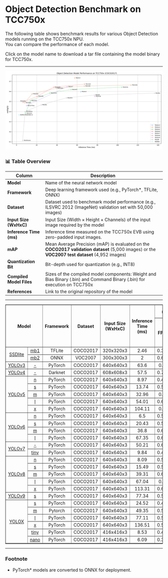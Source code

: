 # Object Detection Benchmark on TCC750x

The following table shows benchmark results for various Object Detection models running on the TCC750x NPU.  
You can compare the performance of each model.  

Click on the model name to download a tar file containing the model binary for TCC750x.

---

![OD Model Performance](../_docs/image/od_performance.png)

### 📊 Table Overview

| Column                    | Description                                                                 |
|--------------------------|-----------------------------------------------------------------------------|
| **Model**                | Name of the neural network model     |
| **Framework**            | Deep learning framework used (e.g., PyTorch\*, TFLite, ONNX)                 |
| **Dataset**              | Dataset used to benchmark model performance (e.g., ILSVRC 2012 (ImageNet) validation set with 50,000 images)                               |
| **Input Size (WxHxC)**   | Input Size (Width × Height × Channels) of the input image required by the model                            |
| **Inference Time (ms)**  | Inference time measured on the TCC750x EVB using zero-padded input images.                               |
| **mAP**             | Mean Average Precision (mAP) is evaluated on the **COCO2017 validation dataset** (5,000 images) or the **VOC2007 test dataset** (4,952 images)                    |
| **Quantization Bit**     | Bit-depth used for quantization (e.g., INT8)                                |
| **Compiled Model Files**   | Sizes of the compiled model components: Weight and Bias Binary (.bin) and Command Binary (.bin) for execution on TCC750x    |
| **References**           | Link to the original repository of the model                         |


---
<table border="1" cellspacing="0" cellpadding="5">
    <thead>
        <tr>
            <th align="center" rowspan="2" colspan="2">Model</th>
            <th rowspan="2">Framework</th>
            <th rowspan="2">Dataset</th>
            <th rowspan="2">Input Size (WxHxC)</th>
            <th rowspan="2">Inference Time (ms)</th>
            <th colspan="2">mAP@50</th>
            <th rowspan="2">Quantization Bit</th>
            <th colspan="2">Compiled Model Files</th>
            <th rowspan="2">References</th>
        </tr>
        <tr>
            <th>FP32</th>
            <th>INT8</th>
            <th>Weight and Bias Binary (MB)</th>
            <th>Command Binary (KB)</th>
        </tr>
    </thead>
    <tbody>
        <tr>
            <td align="center" rowspan="2" class="model"><a href="SSDlite/README.md">SSDlite</a></td> <!-- Model -->
            <td align="center" class="variant"><a href="SSDlite/ssdlite_mobilenet_v1/">mb1</a></td>
            <td align="center">TFLite</td> <!-- Framework -->
            <td align="center">COCO2017</td> <!-- Detections/DataSet -->
            <td align="center">320x320x3</td> <!-- Input Size (WxHxC) -->
            <td align="center">2.46</td>
            <td align="center">0.376</td>
            <td align="center">0.367</td>
            <td align="center">INT8 </td>
            <td align="center">7.25</td>
            <td align="center">41</td>
            <td align="center"><a href="https://tfhub.dev/iree/lite-model/ssd_mobilenet_v1_100_320/fp32/nms/1">GitHub<a></td> <!-- References: Link -->
        </tr>
        <tr>
            <td align="center" class="variant"><a href="SSDlite/ssdlite_mobilenet_v2/">mb2</a></td> <!-- Model -->
            <td align="center">ONNX</td> <!-- Framework -->
            <td align="center">VOC2007</td> <!-- Detections/DataSet -->
            <td align="center">300x300x3</td> <!-- Input Size (WxHxC) -->
            <td align="center">2</td>
            <td align="center">0.661</td>
            <td align="center">0.651</td>
            <td align="center">INT8 </td>
            <td align="center">4.04</td>
            <td align="center">54</td>
            <td align="center"><a href="https://github.com/openedges/pytorch-ssd">GitHub<a></td> <!-- References: Link -->
        </tr>
        <tr>
            <td align="center" rowspan="1" class="model"><a href="YOLO/yolov3/README.md">YOLOv3</a></td> <!-- Model -->
            <td align="center" class="variant"><a href="YOLO/yolov3/yolov3">-</a></td>
            <td align="center">PyTorch</td> <!-- Framework -->
            <td align="center">COCO2017</td> <!-- Detections/DataSet -->
            <td align="center">640x640x3</td> <!-- Input Size (WxHxC) -->
            <td align="center">63.6</td>
            <td align="center">0.63</td>
            <td align="center">0.598</td>
            <td align="center">INT8 </td>
            <td align="center">60.55</td>
            <td align="center">230</td>
            <td align="center"><a href="https://github.com/ultralytics/yolov3">GitHub<a></td> <!-- References: Link -->
        </tr>
        <tr>
            <td align="center" rowspan="1" class="model"><a href="YOLO/yolov4/README.md">YOLOv4</a></td> <!-- Model -->
            <td align="center" class="variant"><a href="YOLO/yolov4/yolov4">-</a></td>
            <td align="center">Darknet</td> <!-- Framework -->
            <td align="center">COCO2017</td> <!-- Detections/DataSet -->
            <td align="center">608x608x3</td> <!-- Input Size (WxHxC) -->
            <td align="center">57.5</td>
            <td align="center">0.748</td>
            <td align="center">0.735</td>
            <td align="center">INT8 </td>
            <td align="center">62.92</td>
            <td align="center">306</td>
            <td align="center"><a href="https://github.com/AlexeyAB/darknet/blob/master/cfg/yolov4.cfg">Github<a></td> <!-- References: Link -->
        </tr>
        <tr>
            <td align="center" rowspan="5" class="model"><a href="YOLO/yolov5/README.md">YOLOv5</a></td> <!-- Model -->
            <td align="center" class="variant"><a href="YOLO/yolov5/yolov5n/">n</a></td>
            <td align="center">PyTorch</td> <!-- Framework -->
            <td align="center">COCO2017</td> <!-- Detections/DataSet -->
            <td align="center">640x640x3</td> <!-- Input Size (WxHxC) -->
            <td align="center">8.97</td>
            <td align="center">0.418</td>
            <td align="center">0.383</td>
            <td align="center">INT8 </td>
            <td align="center">1.86</td>
            <td align="center">78</td>
            <td align="center" rowspan="5"><a href="https://github.com/ultralytics/yolov5">GitHub<a></td> <!-- References: Link -->
        </tr>
        <tr>
            <td align="center" class="variant"><a href="YOLO/yolov5/yolov5s/">s</a></td> <!-- Model -->
            <td align="center">PyTorch</td> <!-- Framework -->
            <td align="center">COCO2017</td> <!-- Detections/DataSet -->
            <td align="center">640x640x3</td> <!-- Input Size (WxHxC) -->
            <td align="center">13.74</td>
            <td align="center">0.533</td>
            <td align="center">0.509</td>
            <td align="center">INT8 </td>
            <td align="center">7.12</td>
            <td align="center">142</td>
        </tr>
        <tr>
            <td align="center" class="variant"><a href="YOLO/yolov5/yolov5m/">m</a></td> <!-- Model -->
            <td align="center">PyTorch</td> <!-- Framework -->
            <td align="center">COCO2017</td> <!-- Detections/DataSet -->
            <td align="center">640x640x3</td> <!-- Input Size (WxHxC) -->
            <td align="center">32.96</td>
            <td align="center">0.61</td>
            <td align="center">0.584</td>
            <td align="center">INT8 </td>
            <td align="center">20.81</td>
            <td align="center">185</td>
        </tr>
        <tr>
            <td align="center" class="variant"><a href="YOLO/yolov5/yolov5l/">l</a></td> <!-- Model -->
            <td align="center">PyTorch</td> <!-- Framework -->
            <td align="center">COCO2017</td> <!-- Detections/DataSet -->
            <td align="center">640x640x3</td> <!-- Input Size (WxHxC) -->
            <td align="center">54.01</td>
            <td align="center">0.644</td>
            <td align="center">0.619</td>
            <td align="center">INT8 </td>
            <td align="center">45.6</td>
            <td align="center">305</td>
        </tr>
        <tr>
            <td align="center" class="variant"><a href="YOLO/yolov5/yolov5x/">x</a></td> <!-- Model -->
            <td align="center">PyTorch</td> <!-- Framework -->
            <td align="center">COCO2017</td> <!-- Detections/DataSet -->
            <td align="center">640x640x3</td> <!-- Input Size (WxHxC) -->
            <td align="center">104.11</td>
            <td align="center">0.66</td>
            <td align="center">0.643</td>
            <td align="center">INT8 </td>
            <td align="center">84.97</td>
            <td align="center">459</td>
        </tr>
        <tr>
            <td align="center" rowspan="4" class="model"><a href="YOLO/yolov6/README.md">YOLOv6</a></td> <!-- Model -->
            <td align="center" class="variant"><a href="YOLO/yolov6/yolov6n/">n</a></td> <!-- Models: Variant -->
            <td align="center">PyTorch</td> <!-- Framework -->
            <td align="center">COCO2017</td> <!-- Detections/DataSet -->
            <td align="center">640x640x3</td> <!-- Input Size (WxHxC) -->
            <td align="center">6.5</td>
            <td align="center">0.514</td>
            <td align="center">0.493</td>
            <td align="center">INT8 </td>
            <td align="center">4.56</td>
            <td align="center">37</td>
            <td align="center" rowspan="4"><a href="https://github.com/meituan/YOLOv6">GitHub<a></td> <!-- References: Link -->
        </tr>
        <tr>
            <td align="center" class="variant"><a href="YOLO/yolov6/yolov6s/">s</a></td> <!-- Model -->
            <td align="center">PyTorch</td> <!-- Framework -->
            <td align="center">COCO2017</td> <!-- Detections/DataSet -->
            <td align="center">640x640x3</td> <!-- Input Size (WxHxC) -->
            <td align="center">20.43</td>
            <td align="center">0.597</td>
            <td align="center">0.552</td>
            <td align="center">INT8 </td>
            <td align="center">18.14</td>
            <td align="center">83</td>
        </tr>
        <tr>
            <td align="center" class="variant"><a href="YOLO/yolov6/yolov6m/">m</a></td> <!-- Model -->
            <td align="center">PyTorch</td> <!-- Framework -->
            <td align="center">COCO2017</td> <!-- Detections/DataSet -->
            <td align="center">640x640x3</td> <!-- Input Size (WxHxC) -->
            <td align="center">36.8</td>
            <td align="center">0.648</td>
            <td align="center">0.643</td>
            <td align="center">INT8 </td>
            <td align="center">34.12</td>
            <td align="center">113</td>
        </tr>
        <tr>
            <td align="center" class="variant"><a href="YOLO/yolov6/yolov6l/">l</a></td> <!-- Model -->
            <td align="center">PyTorch</td> <!-- Framework -->
            <td align="center">COCO2017</td> <!-- Detections/DataSet -->
            <td align="center">640x640x3</td> <!-- Input Size (WxHxC) -->
            <td align="center">67.35</td>
            <td align="center">0.683</td>
            <td align="center">0.673</td>
            <td align="center">INT8 </td>
            <td align="center">58.31</td>
            <td align="center">237</td>
        </tr>
        <tr>
            <td align="center" rowspan="2" class="model"><a href="YOLO/yolov7/README.md">YOLOv7</a></td> <!-- Model -->
            <td align="center" class="variant"><a href="YOLO/yolov7/yolov7">-</a></td>
            <td align="center">PyTorch</td> <!-- Framework -->
            <td align="center">COCO2017</td> <!-- Detections/DataSet -->
            <td align="center">640x640x3</td> <!-- Input Size (WxHxC) -->
            <td align="center">50.21</td>
            <td align="center">0.662</td>
            <td align="center">0.648</td>
            <td align="center">INT8 </td>
            <td align="center">36.11</td>
            <td align="center">242</td>
            <td align="center" rowspan="2"><a href="https://github.com/WongKinYiu/yolov7">GitHub<a></td> <!-- References: Link -->
        </tr>
        <!-- 여기야~!!! -->
        <tr>
            <td align="center" class="variant"><a href="YOLO/yolov7/yolov7_tiny/">tiny</a></td>
            <td align="center">PyTorch</td> <!-- Framework -->
            <td align="center">COCO2017</td> <!-- Detections/DataSet -->
            <td align="center">640x640x3</td>  <!-- Input Size (WxHxC) -->
            <td align="center">9.84</td>
            <td align="center">0.488</td>
            <td align="center">0.459</td>
            <td align="center">INT8 </td>
            <td align="center">6.11</td>
            <td align="center">59</td>
        </tr>
        </tr>
        <tr>
            <td align="center" rowspan="5" class="model"><a href="YOLO/yolov8/README.md">YOLOv8</a></td> <!-- Model -->
            <td align="center" class="variant"><a href="YOLO/yolov8/yolov8n/">n</a></td>
            <td align="center">PyTorch</td> <!-- Framework -->
            <td align="center">COCO2017</td> <!-- Detections/DataSet -->
            <td align="center">640x640x3</td> <!-- Input Size (WxHxC) -->
            <td align="center">8.09</td>
            <td align="center">0.501</td>
            <td align="center">0.488</td>
            <td align="center">INT8 </td>
            <td align="center">3.15</td>
            <td align="center">70</td>
            <td align="center" rowspan="5"><a href="https://github.com/ultralytics/ultralytics">GitHub<a></td> <!-- References: Link -->
        </tr>
        <tr>
            <td align="center" class="variant"><a href="YOLO/yolov8/yolov8s/">s</a></td> <!-- Model -->
            <td align="center">PyTorch</td> <!-- Framework -->
            <td align="center">COCO2017</td> <!-- Detections/DataSet -->
            <td align="center">640x640x3</td> <!-- Input Size (WxHxC) -->
            <td align="center">15.49</td>
            <td align="center">0.586</td>
            <td align="center">0.576</td>
            <td align="center">INT8 </td>
            <td align="center">10.93</td>
            <td align="center">91</td>
        </tr>
        <tr>
            <td align="center" class="variant"><a href="YOLO/yolov8/yolov8m/">m</a></td> <!-- Model -->
            <td align="center">PyTorch</td> <!-- Framework -->
            <td align="center">COCO2017</td> <!-- Detections/DataSet -->
            <td align="center">640x640x3</td> <!-- Input Size (WxHxC) -->
            <td align="center">39.31</td>
            <td align="center">0.644</td>
            <td align="center">0.632</td>
            <td align="center">INT8 </td>
            <td align="center">25.39</td>
            <td align="center">153</td>
        </tr>
        <tr>
            <td align="center" class="variant"><a href="YOLO/yolov8/yolov8l/">l</a></td> <!-- Model -->
            <td align="center">PyTorch</td> <!-- Framework -->
            <td align="center">COCO2017</td> <!-- Detections/DataSet -->
            <td align="center">640x640x3</td> <!-- Input Size (WxHxC) -->
            <td align="center">67.04</td>
            <td align="center">0.67</td>
            <td align="center">0.654</td>
            <td align="center">INT8 </td>
            <td align="center">42.72</td>
            <td align="center">245</td>
        </tr>
        <tr>
            <td align="center" class="variant"><a href="YOLO/yolov8/yolov8x/">x</a></td> <!-- Model -->
            <td align="center">PyTorch</td> <!-- Framework -->
            <td align="center">COCO2017</td> <!-- Detections/DataSet -->
            <td align="center">640x640x3</td> <!-- Input Size (WxHxC) -->
            <td align="center">113.31</td>
            <td align="center">0.681</td>
            <td align="center">0.664</td>
            <td align="center">INT8 </td>
            <td align="center">66.85</td>
            <td align="center">434</td>
        </tr>
        <tr>
            <td align="center" rowspan="1" class="model"><a href="YOLO/yolov9/README.md">YOLOv9</a></td> <!-- Model -->
            <td align="center" class="variant"><a href="YOLO/yolov9/yolov9s/">s</a></td>
            <td align="center">PyTorch</td> <!-- Framework -->
            <td align="center">COCO2017</td> <!-- Detections/DataSet -->
            <td align="center">640x640x3</td> <!-- Input Size (WxHxC) -->
            <td align="center">77.34</td>
            <td align="center">0.562</td>
            <td align="center">0.551</td>
            <td align="center">INT8 </td>
            <td align="center">7.343</td>
            <td align="center">132</td>
            <td align="center" rowspan="1"><a href="https://github.com/ultralytics/ultralytics">GitHub<a></td> <!-- References: Link -->
        </tr>
        <tr>
            <td align="center" rowspan="6" class="model"><a href="YOLO/yoloX/README.md">YOLOX</a></td> <!-- Model -->
            <td align="center" class="variant"><a href="YOLO/yoloX/yolox_s/">s</a></td> <!-- Model -->
            <td align="center">PyTorch</td> <!-- Framework -->
            <td align="center">COCO2017</td> <!-- Detections/DataSet -->
            <td align="center">640x640x3</td> <!-- Input Size (WxHxC) -->
            <td align="center">24.52</td>
            <td align="center">0.473</td>
            <td align="center">0.467</td>
            <td align="center">INT8 </td>
            <td align="center">8.82</td>
            <td align="center">186</td>
            <td align="center" rowspan="6"><a href="https://github.com/Megvii-BaseDetection/YOLOX">GitHub<a></td> <!-- References: Link -->
        </tr>
        <tr>
            <td align="center" class="variant"><a href="YOLO/yoloX/yolox_m/">m</a></td> <!-- Model -->
            <td align="center">Pytorch</td> <!-- Framework -->
            <td align="center">COCO2017</td> <!-- Detections/DataSet -->
            <td align="center">640x640x3</td> <!-- Input Size (WxHxC) -->
            <td align="center">49.35</td>
            <td align="center">0.542</td>
            <td align="center">0.536</td>
            <td align="center">INT8 </td>
            <td align="center">24.86</td>
            <td align="center">235</td>
        </tr>
        <tr>
            <td align="center" class="variant"><a href="YOLO/yoloX/yolox_l/">l</a></td> <!-- Model -->
            <td align="center">PyTorch</td> <!-- Framework -->
            <td align="center">COCO2017</td> <!-- Detections/DataSet -->
            <td align="center">640x640x3</td> <!-- Input Size (WxHxC) -->
            <td align="center">77.11</td>
            <td align="center">0.572</td>
            <td align="center">0.565</td>
            <td align="center">INT8 </td>
            <td align="center">53.08</td>
            <td align="center">370</td>
        </tr>
        <tr>
            <td align="center" class="variant"><a href="YOLO/yoloX/yolox_x/">x</a></td> <!-- Model -->
            <td align="center">PyTorch</td> <!-- Framework -->
            <td align="center">COCO2017</td> <!-- Detections/DataSet -->
            <td align="center">640x640x3</td> <!-- Input Size (WxHxC) -->
            <td align="center">136.51</td>
            <td align="center">0.591</td>
            <td align="center">0.583</td>
            <td align="center">INT8 </td>
            <td align="center">97.01</td>
            <td align="center">558</td>
        </tr>
        <tr>
            <td align="center" class="variant"><a href="YOLO/yoloX/yolox_tiny/">tiny</a></td> <!-- Model -->
            <td align="center">PyTorch</td> <!-- Framework -->
            <td align="center">COCO2017</td> <!-- Detections/DataSet -->
            <td align="center">416x416x3</td> <!-- Input Size (WxHxC) -->
            <td align="center">8.53</td>
            <td align="center">0.411</td>
            <td align="center">0.401</td>
            <td align="center">INT8 </td>
            <td align="center">5.04</td>
            <td align="center">61</td>
        </tr>
        <tr>
            <td align="center" class="variant"><a href="YOLO/yoloX/yolox_nano/">nano</a></td> <!-- Model -->
            <td align="center">PyTorch</td> <!-- Framework -->
            <td align="center">COCO2017</td> <!-- Detections/DataSet -->
            <td align="center">416x416x3</td> <!-- Input Size (WxHxC) -->
            <td align="center">6.09</td>
            <td align="center">0.326</td>
            <td align="center">0.112</td>
            <td align="center">INT8 </td>
            <td align="center">0.93</td>
            <td align="center">62</td>
        </tr>
    </tbody>
</table>

- - -

### Footnote                
* PyTorch* models are converted to ONNX for deployment.


